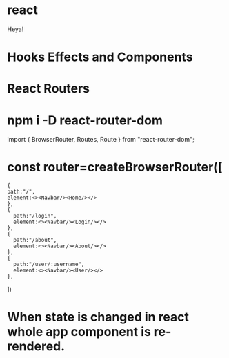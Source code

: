 # react
Heya!

# Hooks Effects and Components

# React Routers

# npm i -D react-router-dom

import { BrowserRouter, Routes, Route } from "react-router-dom";

# const router=createBrowserRouter([
    {
    path:"/",
    element:<><Navbar/><Home/></>
    },
    {
      path:"/login",
      element:<><Navbar/><Login/></>
    },
    {
      path:"/about",
      element:<><Navbar/><About/></>
    },
    {
      path:"/user/:username",
      element:<><Navbar/><User/></>
    },
])

<RouterProvider router={router}></RouterProvider>




# When state is changed in react whole app component is re-rendered.